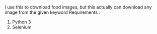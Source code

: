 I use this to download food images, but this actually can download any image from the given keyword
Requirements : 
<ol>
  <li>Python 3</li>
  <li>Selenium</li>
</ol>
